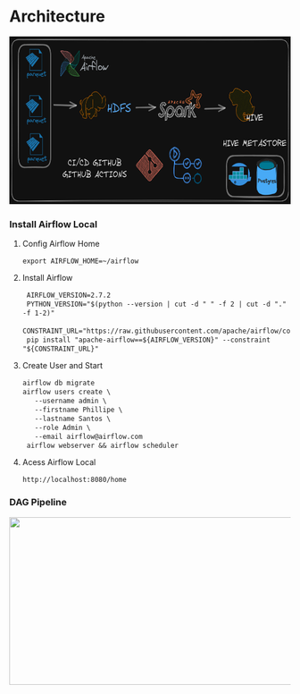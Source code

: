 # Architecture

<div aling="center">
  <img src="img/architecture_black.png" height="300" width="900">
</div>

### Install Airflow Local
1. Config Airflow Home
   ```
   export AIRFLOW_HOME=~/airflow
   ```
2. Install Airflow
   ```
    AIRFLOW_VERSION=2.7.2
    PYTHON_VERSION="$(python --version | cut -d " " -f 2 | cut -d "." -f 1-2)"
    CONSTRAINT_URL="https://raw.githubusercontent.com/apache/airflow/constraints-${AIRFLOW_VERSION}/constraints-${PYTHON_VERSION}.txt"
    pip install "apache-airflow==${AIRFLOW_VERSION}" --constraint "${CONSTRAINT_URL}"
   ```
3. Create User and Start
   ```
   airflow db migrate
   airflow users create \
      --username admin \
      --firstname Phillipe \
      --lastname Santos \
      --role Admin \
      --email airflow@airflow.com  
    airflow webserver && airflow scheduler
   ```
4. Acess Airflow Local
   ```
   http://localhost:8080/home

### DAG Pipeline
<div aling="center">
  <img src="img/dag.png" height="300" width="900">
</div>

